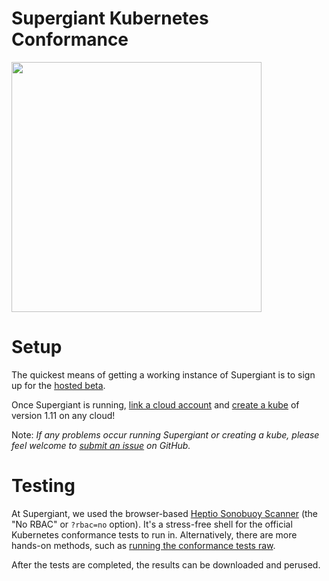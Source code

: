 Supergiant Kubernetes Conformance
=

<img src="http://supergiant.io/img/logo_dark.svg" width="400">

# Setup

The quickest means of getting a working instance of Supergiant is to sign up for the [hosted beta](https://beta.supergiant.io/). 

Once Supergiant is running, [link a cloud account](https://supergiant.readthedocs.io/en/v1.0.0/Using%20the%20UI/cloud_accounts/) and [create a kube](https://supergiant.readthedocs.io/en/v1.0.0/Using%20the%20UI/deploying_kubes/) of version 1.11 on any cloud!

Note: _If any problems occur running Supergiant or creating a kube, please feel welcome to [submit an issue](https://github.com/supergiant/supergiant/issues) on GitHub._

# Testing

At Supergiant, we used the browser-based [Heptio Sonobuoy Scanner](https://scanner.heptio.com/) (the "No RBAC" or `?rbac=no` option). It's a stress-free shell for the official Kubernetes conformance tests to run in. Alternatively, there are more hands-on methods, such as [running the conformance tests raw](https://github.com/kubernetes/community/blob/master/contributors/devel/conformance-tests.md).

After the tests are completed, the results can be downloaded and perused.